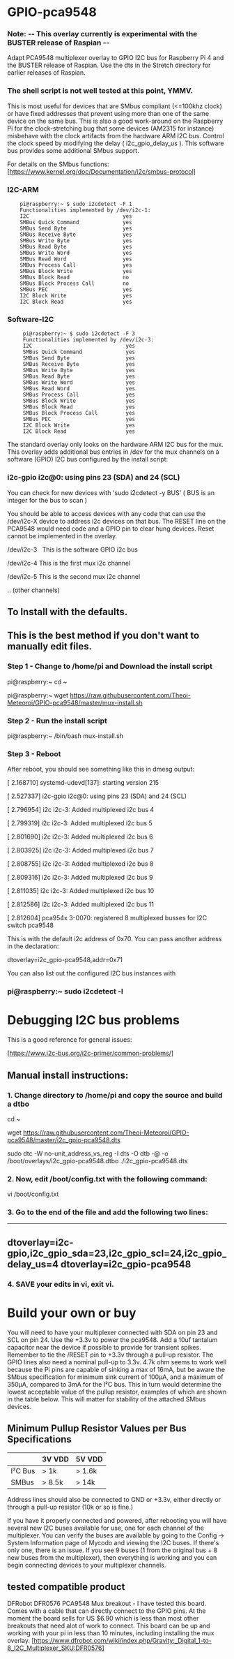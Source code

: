 # GPIO-pca9548
 
### Note: -- This overlay currently is experimental with the BUSTER release of Raspian --

Adapt PCA9548 multiplexer overlay to GPIO I2C bus for Raspberry Pi 4 and the BUSTER release of Raspian.  Use the dts in the Stretch directory for earlier releases of Raspian.  
### The shell script is not well tested at this point, YMMV.
This is most useful for devices that are SMbus compliant (<=100khz clock) or have fixed addresses that prevent using more than one of the same device on the same bus. This is also a good work-around on the Raspberry Pi for the clock-stretching bug that some devices (AM2315 for instance) misbehave with the clock artifacts from the hardware ARM I2C bus. Control the clock speed by modifying the delay ( i2c_gpio_delay_us ).  This software bus provides some additional SMbus support.

For details on the SMbus functions: [https://www.kernel.org/doc/Documentation/i2c/smbus-protocol]

### I2C-ARM 

        pi@raspberry:~ $ sudo i2cdetect -F 1
        Functionalities implemented by /dev/i2c-1:
        I2C                              yes
        SMBus Quick Command              yes
        SMBus Send Byte                  yes
        SMBus Receive Byte               yes
        SMBus Write Byte                 yes
        SMBus Read Byte                  yes
        SMBus Write Word                 yes
        SMBus Read Word                  yes
        SMBus Process Call               yes
        SMBus Block Write                yes
        SMBus Block Read                 no
        SMBus Block Process Call         no
        SMBus PEC                        yes
        I2C Block Write                  yes
        I2C Block Read                   yes



### Software-I2C


         pi@raspberry:~ $ sudo i2cdetect -F 3
         Functionalities implemented by /dev/i2c-3:
         I2C                              yes
         SMBus Quick Command              yes
         SMBus Send Byte                  yes
         SMBus Receive Byte               yes
         SMBus Write Byte                 yes
         SMBus Read Byte                  yes
         SMBus Write Word                 yes
         SMBus Read Word                  yes
         SMBus Process Call               yes
         SMBus Block Write                yes
         SMBus Block Read                 yes
         SMBus Block Process Call         yes
         SMBus PEC                        yes
         I2C Block Write                  yes
         I2C Block Read                   yes



The standard overlay only looks on the hardware ARM I2C bus for the mux. This overlay adds additional bus entries in /dev for the mux channels on a software (GPIO) I2C bus configured by the install script:

### i2c-gpio i2c@0: using pins 23 (SDA) and 24 (SCL)


You can check for new devices with 'sudo i2cdetect -y BUS' ( BUS is an integer for the bus to scan )


You should be able to access devices with any code that can use the /dev/i2c-X device to address i2c devices on that bus. The RESET line on the PCA9548 would need code and a GPIO pin to clear hung devices. Reset cannot be implemented in the overlay.

/dev/i2c-3   This is the software GPIO i2c bus

/dev/i2c-4    This is the first mux i2c channel

/dev/i2c-5    This is the second mux i2c channel

..   (other channels)

## To Install with the defaults. 
## This is the best method if you don't want to manually edit files.

### Step 1 - Change to /home/pi and Download the install script

pi@raspberry:~ cd ~

pi@raspberry:~ wget https://raw.githubusercontent.com/Theoi-Meteoroi/GPIO-pca9548/master/mux-install.sh

### Step 2 - Run the install script

pi@raspberry:~ /bin/bash mux-install.sh

### Step 3 -  Reboot

After reboot, you should see something like this in dmesg output:

[    2.168710] systemd-udevd[137]: starting version 215

[    2.527337] i2c-gpio i2c@0: using pins 23 (SDA) and 24 (SCL)

[    2.796954] i2c i2c-3: Added multiplexed i2c bus 4

[    2.799319] i2c i2c-3: Added multiplexed i2c bus 5

[    2.801690] i2c i2c-3: Added multiplexed i2c bus 6

[    2.803925] i2c i2c-3: Added multiplexed i2c bus 7

[    2.808755] i2c i2c-3: Added multiplexed i2c bus 8

[    2.809316] i2c i2c-3: Added multiplexed i2c bus 9

[    2.811035] i2c i2c-3: Added multiplexed i2c bus 10

[    2.812586] i2c i2c-3: Added multiplexed i2c bus 11

[    2.812604] pca954x 3-0070: registered 8 multiplexed busses for I2C switch pca9548


This is with the default i2c address of 0x70.  You can pass another address in the declaration:

dtoverlay=i2c_gpio-pca9548,addr=0x71


You can also list out the configured I2C bus instances with

### pi@raspberry:~ sudo i2cdetect -l

# Debugging I2C bus problems

This is a good reference for general issues:

[https://www.i2c-bus.org/i2c-primer/common-problems/]



## Manual install instructions:

### 1. Change directory to /home/pi and copy the source and build a dtbo 

cd ~

wget https://raw.githubusercontent.com/Theoi-Meteoroi/GPIO-pca9548/master/i2c_gpio-pca9548.dts

sudo dtc -W no-unit_address_vs_reg -I dts -O dtb -@ -o /boot/overlays/i2c_gpio-pca9548.dtbo ./i2c_gpio-pca9548.dts

### 2. Now, edit /boot/config.txt with the following command:

vi /boot/config.txt

### 3. Go to the end of the file and add the following two lines:

---
dtoverlay=i2c-gpio,i2c_gpio_sda=23,i2c_gpio_scl=24,i2c_gpio_delay_us=4
dtoverlay=i2c_gpio-pca9548
---
### 4. SAVE your edits in vi, exit vi. 

# Build your own or buy

You will need to have your multiplexer connected with SDA on pin 23 and SCL on pin 24.  Use the +3.3v to power the pca9548.  Add a 10uf tantalum capacitor near the device if possible to provide for transient spikes. Remember to tie the /RESET pin to +3.3v through a pull-up resistor.  The GPIO lines also need a nominal pull-up to 3.3v. 4.7k ohm seems to work well because the Pi pins are capable of sinking a max of 16mA, but be aware the SMbus specification for minimum sink current of 100µA, and a maximum of 350µA, compared to 3mA for the I²C bus.  This in turn would determine the lowest acceptable value of the pullup resistor, examples of which are shown in the table below.  This will matter for stability of the attached SMbus devices.

##  Minimum Pullup Resistor Values per Bus Specifications
	
 |    | 3V VDD | 5V VDD |
 |----|-----|------|
 | I²C Bus | > 1k | > 1.6k |
 | SMBus | > 8.5k | > 14k  |


Address lines should also be connected to GND or +3.3v, either directly or through a pull-up resistor (10k or so is fine.)

If you have it properly connected and powered, after rebooting you will have several new I2C buses available for use, one for each channel of the multiplexer. You can verify the buses are available by going to the Config -> System Information page of Mycodo and viewing the I2C buses. If there's only one, there is an issue. If you see 9 buses (1 from the original bus + 8 new buses from the multiplexer), then everything is working and you can begin connecting devices to your multiplexer channels.

## tested compatible product

DFRobot DFR0576 PCA9548 Mux breakout - I have tested this board. Comes with a cable that can directly connect to the GPIO pins.  At the moment the board sells for US $6.90 which is less than most other breakouts that need alot of work to connect. This board can be up and working with your pi in less than 10 minutes, including installing the mux overlay. 
[https://www.dfrobot.com/wiki/index.php/Gravity:_Digital_1-to-8_I2C_Multiplexer_SKU:DFR0576]  

